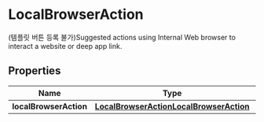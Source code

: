 

# LocalBrowserAction

(템플릿 버튼 등록 불가)Suggested actions using Internal Web browser to interact a website or deep app link.

## Properties

| Name | Type | Description | Notes |
|------------ | ------------- | ------------- | -------------|
|**localBrowserAction** | [**LocalBrowserActionLocalBrowserAction**](LocalBrowserActionLocalBrowserAction.md) |  |  |



